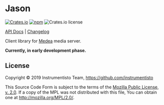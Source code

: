 Jason
=====

[![Crates.io](https://img.shields.io/crates/v/medea-jason)](https://crates.io/crates/medea-jason)
[![npm](https://img.shields.io/npm/v/medea-jason)](https://www.npmjs.com/package/medea-jason)
![Crates.io license](https://img.shields.io/crates/l/medea-jason)

[API Docs](https://docs.rs/medea-jason) |
[Changelog](https://github.com/instrumentisto/medea/blob/master/jason/CHANGELOG.md)

Client library for [Medea] media server.

__Currently, in early development phase.__




## License

Copyright © 2019 Instrumentisto Team, https://github.com/instrumentisto

This Source Code Form is subject to the terms of the [Mozilla Public License, v. 2.0](https://github.com/instrumentisto/medea/blob/master/jason/LICENSE.md). If a copy of the MPL was not distributed with this file, You can obtain one at http://mozilla.org/MPL/2.0/.





[Medea]: https://github.com/instrumentisto/medea
